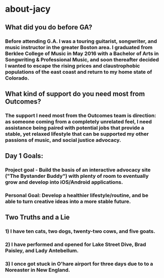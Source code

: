 # about-jacy

## What did you do before GA? 
### Before attending G.A. I was a touring guitarist, songwriter, and music instructor in the greater Boston area. I graduated from Berklee College of Music in May 2016 with a Bachelor of Arts in Songwriting & Professional Music, and soon thereafter decided I wanted to escape the rising prices and claustrophobic populations of the east coast and return to my home state of Colorado. 

## What kind of support do you need most from Outcomes?
### The support I need most from the Outcomes team is direction: as someone coming from a completely unrelated feel, I need assistance being paired with potential jobs that provide a stable, yet relaxed lifestyle that can be supported my other passions of music, and social justice advocacy.

## Day 1 Goals:
### Project goal - Build the basis of an interactive advocacy site ("The Bystander Buddy") with plenty of room to eventually grow and develop into iOS/Android applications.

### Personal Goal: Develop a healthier lifestyle/routine, and be able to turn creative ideas into a more stable future.

## Two Truths and a Lie
### 1) I have ten cats, two dogs, twenty-two cows, and five goats.
### 2) I have performed and opened for Lake Street Dive, Brad Paisley, and Lady Antebellum.
### 3) I once got stuck in O'hare airport for three days due to to a Noreaster in New England. 
